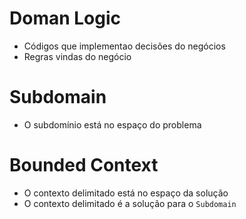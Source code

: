 # Doman Logic
- Códigos que implementao decisões do negócios
- Regras vindas do negócio


# Subdomain
- O subdomínio está no espaço do problema

# Bounded Context
- O contexto delimitado está no espaço da solução
- O contexto delimitado é a solução para o `Subdomain`
